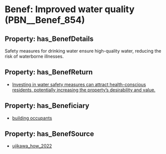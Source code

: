 # Benef: __Improved water quality__ (PBN__Benef_854)

## Property: has_BenefDetails

Safety measures for drinking water ensure high-quality water, reducing the risk of waterborne illnesses.

## Property: has_BenefReturn

* [Investing in water safety measures can attract health-conscious residents, potentially increasing the property’s desirability and value.](../BenefReturn/PBN__BenefReturn_929)

## Property: has_Beneficiary

* [building occupants](../Stakeholder/PBN__Stakeholder_97)

## Property: has_BenefSource

* [ujikawa_how_2022](../Article/PBN__Article_172)

